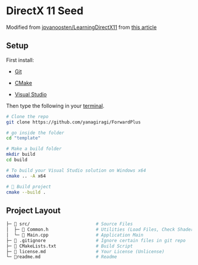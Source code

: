 # DirectX 11 Seed

Modified from [jpvanoosten/LearningDirectX11](https://github.com/jpvanoosten/LearningDirectX11/tree/v1.0.0) from [this article](https://www.3dgep.com/introduction-to-directx-11/#DirectX_11_Pipeline)

## Setup

First install:

- [Git](https://git-scm.com/)

- [CMake](https://cmake.org)

- [Visual Studio](https://visualstudio.microsoft.com/downloads/)

Then type the following in your [terminal](https://hyper.is/).

```bash
# Clone the repo
git clone https://github.com/yanagiragi/ForwardPlus

# go inside the folder
cd "template"

# Make a build folder
mkdir build
cd build

# To build your Visual Studio solution on Windows x64
cmake .. -A x64

# 🔨 Build project
cmake --build .
```
## Project Layout

```bash
├─ 📂 src/                         # Source Files
│  ├─ 📄 Common.h                  # Utilities (Load Files, Check Shaders, etc.)
│  └─ 📄 Main.cpp                  # Application Main
├─ 📄 .gitignore                   # Ignore certain files in git repo
├─ 📄 CMakeLists.txt               # Build Script
├─ 📄 license.md                   # Your License (Unlicense)
└─ 📃readme.md                     # Readme
```
